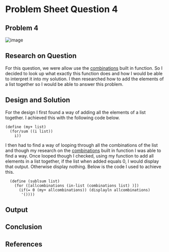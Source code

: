 # **Problem Sheet Question 4**

## Problem 4
![image](https://user-images.githubusercontent.com/14197773/37003355-b01a09da-20c4-11e8-9ec5-3b4916044a4f.png)


## Research on Question
For this question, we were allow use the [combinations](https://docs.racket-lang.org/reference/pairs.html#%28def._%28%28lib._racket%2Flist..rkt%29._combinations%29%29) built in function. So I decided to look up what exactly this function does and how I would be able to interpret it into my solution. I then researched how to add the elements of a list together so I would be able to answer this problem.

## Design and Solution
For the design I first found a way of adding all the elements of a list together. I achieved this with the following code below.

```
(define (my+ list)
  (for/sum ((i list))
    i))
```
I then had to find a way of looping through all the combinations of the list and though my research on the [combinations](https://docs.racket-lang.org/reference/pairs.html#%28def._%28%28lib._racket%2Flist..rkt%29._combinations%29%29) built in function I was able to find a way. Once looped though I checked, using my function to add all elements in a list together, if the list when added equals 0, I would display that output. Otherwise display nothing. Below is the code I used to achieve this.

```
  (define (sublsum list)
    (for ([allcombinations (in-list (combinations list) )])
      (if(= 0 (my+ allcombinations)) (displayln allcombinations)
       '())))
```

## Output

## Conclusion

## References
